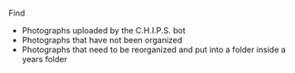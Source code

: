 Find
* Photographs uploaded by the C.H.I.P.S. bot
* Photographs that have not been organized
* Photographs that need to be reorganized and put into a folder inside a years folder
